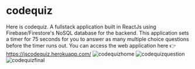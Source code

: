 # codequiz
Here is codequiz. A fullstack application built in ReactJs using Firebase/Firestore's NoSQL database for the backend.
This application sets a timer for 75 seconds for you to answer as many multiple choice questions before the timer runs out.
You can access the web application here 👉 https://jscodequiz.herokuapp.com/
![codequizhome](https://user-images.githubusercontent.com/14009158/81486106-23759400-9218-11ea-875b-517d912bba0d.PNG)
![codequizquestion](https://user-images.githubusercontent.com/14009158/81486107-25d7ee00-9218-11ea-9362-77196d87cd3d.PNG)
![codequizfinal](https://user-images.githubusercontent.com/14009158/81486109-27091b00-9218-11ea-9749-384153e90e54.PNG)
